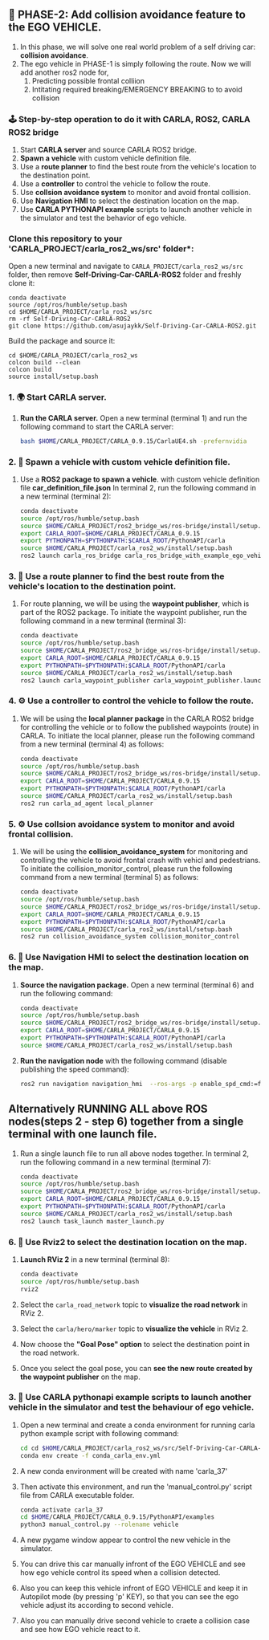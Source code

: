  ## 🚦 PHASE-2: Add collision avoidance feature to the EGO VEHICLE.
1.  In this phase, we will solve one real world problem of a self driving car: **collision avoidance**.
2.  The ego vehicle in PHASE-1 is simply following the route. Now we will add another ros2 node for,
    1. Predicting possible frontal colliion
    2. Intitating required breaking/EMERGENCY BREAKING to to avoid collision

### 🕹️ Step-by-step operation to do it with CARLA, ROS2, CARLA ROS2 bridge
1.  Start **CARLA server** and source  CARLA ROS2 bridge. 
2.  **Spawn a vehicle** with custom vehicle definition file.
3.  Use a **route planner** to find the best route from the vehicle's location to the destination point.
4.  Use a **controller** to control the vehicle to follow the route.
5.  Use **collsion avoidance system** to monitor and avoid frontal collision. 
6.  Use **Navigation HMI** to select the destination location on the map.
7.  Use **CARLA PYTHONAPI example** scripts to launch another vehicle in the simulator and test the behavior of ego vehicle.   

### Clone this repository to your 'CARLA_PROJECT/carla_ros2_ws/src' folder*:
Open a new terminal and navigate to `CARLA_PROJECT/carla_ros2_ws/src` folder, then remove **Self-Driving-Car-CARLA-ROS2** folder and freshly clone it:
    

    conda deactivate
    source /opt/ros/humble/setup.bash
    cd $HOME/CARLA_PROJECT/carla_ros2_ws/src
    rm -rf Self-Driving-Car-CARLA-ROS2
    git clone https://github.com/asujaykk/Self-Driving-Car-CARLA-ROS2.git


 Build the package and source it:

    cd $HOME/CARLA_PROJECT/carla_ros2_ws
    colcon build --clean
    colcon build
    source install/setup.bash


### 1. 🌍 Start CARLA server.
1.  **Run the CARLA server.**
    Open a new terminal (terminal 1) and run the following command to start the CARLA server:

    ```bash
    bash $HOME/CARLA_PROJECT/CARLA_0.9.15/CarlaUE4.sh -prefernvidia
    ```


### 2. 🚗 Spawn a vehicle with custom vehicle definition file.
1.  Use a **ROS2 package to spawn a vehicle**. with custom vehicle definition file **car_definition_file.json**
    In terminal 2, run the following command in a new terminal (terminal 2):

    ```bash
    conda deactivate
    source /opt/ros/humble/setup.bash
    source $HOME/CARLA_PROJECT/ros2_bridge_ws/ros-bridge/install/setup.bash
    export CARLA_ROOT=$HOME/CARLA_PROJECT/CARLA_0.9.15
    export PYTHONPATH=$PYTHONPATH:$CARLA_ROOT/PythonAPI/carla
    source $HOME/CARLA_PROJECT/carla_ros2_ws/install/setup.bash
    ros2 launch carla_ros_bridge carla_ros_bridge_with_example_ego_vehicle.launch.py objects_definition_file:=$HOME/CARLA_PROJECT/carla_ros2_ws/src/Self-Driving-Car-CARLA-ROS2/car_definition_file.json
    ```

### 3. 🧭 Use a route planner to find the best route from the vehicle's location to the destination point.
1.  For route planning, we will be using the **waypoint publisher**, which is part of the ROS2 package.
    To initiate the waypoint publisher, run the following command in a new terminal (terminal 3):

    ```bash
    conda deactivate
    source /opt/ros/humble/setup.bash
    source $HOME/CARLA_PROJECT/ros2_bridge_ws/ros-bridge/install/setup.bash
    export CARLA_ROOT=$HOME/CARLA_PROJECT/CARLA_0.9.15
    export PYTHONPATH=$PYTHONPATH:$CARLA_ROOT/PythonAPI/carla
    source $HOME/CARLA_PROJECT/carla_ros2_ws/install/setup.bash
    ros2 launch carla_waypoint_publisher carla_waypoint_publisher.launch.py
    ```

### 4. ⚙️ Use a controller to control the vehicle to follow the route.
1.  We will be using the **local planner package** in the CARLA ROS2 bridge for controlling the vehicle or to follow the published waypoints (route) in CARLA.
    To initiate the local planner, please run the following command from a new terminal (terminal 4) as follows:

    ```bash
    conda deactivate
    source /opt/ros/humble/setup.bash
    source $HOME/CARLA_PROJECT/ros2_bridge_ws/ros-bridge/install/setup.bash
    export CARLA_ROOT=$HOME/CARLA_PROJECT/CARLA_0.9.15
    export PYTHONPATH=$PYTHONPATH:$CARLA_ROOT/PythonAPI/carla
    source $HOME/CARLA_PROJECT/carla_ros2_ws/install/setup.bash
    ros2 run carla_ad_agent local_planner
    ```

### 5. ⚙️ Use **collsion avoidance system** to monitor and avoid frontal collision.
1.  We will be using the **collision_avoidance_system**  for monitoring and controlling the vehicle to avoid frontal crash with vehicl and pedestrians.
    To initiate the collision_monitor_control, please run the following command from a new terminal (terminal 5) as follows:

    ```bash
    conda deactivate
    source /opt/ros/humble/setup.bash
    source $HOME/CARLA_PROJECT/ros2_bridge_ws/ros-bridge/install/setup.bash
    export CARLA_ROOT=$HOME/CARLA_PROJECT/CARLA_0.9.15
    export PYTHONPATH=$PYTHONPATH:$CARLA_ROOT/PythonAPI/carla
    source $HOME/CARLA_PROJECT/carla_ros2_ws/install/setup.bash
    ros2 run collision_avoidance_system collision_monitor_control
    ```

 
### 6. 🎯 Use Navigation HMI to select the destination location on the map.
1.  **Source the navigation package.**
    Open a new terminal (terminal 6) and run the following command:

    ```bash
    conda deactivate
    source /opt/ros/humble/setup.bash
    source $HOME/CARLA_PROJECT/ros2_bridge_ws/ros-bridge/install/setup.bash
    export CARLA_ROOT=$HOME/CARLA_PROJECT/CARLA_0.9.15
    export PYTHONPATH=$PYTHONPATH:$CARLA_ROOT/PythonAPI/carla
    source $HOME/CARLA_PROJECT/carla_ros2_ws/install/setup.bash
    ```

2.  **Run the navigation node** with the following command (disable publishing the speed command):

    ```bash
    ros2 run navigation navigation_hmi  --ros-args -p enable_spd_cmd:=false
    ```


## Alternatively RUNNING ALL above ROS nodes(steps 2 - step 6)  together from a single terminal with one launch file.
1.  Run a single launch file to run all above nodes together.
    In terminal 2, run the following command in a new terminal (terminal 7):

    ```bash
    conda deactivate
    source /opt/ros/humble/setup.bash
    source $HOME/CARLA_PROJECT/ros2_bridge_ws/ros-bridge/install/setup.bash
    export CARLA_ROOT=$HOME/CARLA_PROJECT/CARLA_0.9.15
    export PYTHONPATH=$PYTHONPATH:$CARLA_ROOT/PythonAPI/carla
    source $HOME/CARLA_PROJECT/carla_ros2_ws/install/setup.bash
    ros2 launch task_launch master_launch.py
    ```

### 6. 🎯 Use Rviz2 to select the destination location on the map.
1.  **Launch RViz 2** in a new terminal (terminal 8):

    ```bash
    conda deactivate
    source /opt/ros/humble/setup.bash
    rviz2
    ```

2.  Select the `carla_road_network` topic to **visualize the road network** in RViz 2.
3.  Select the `carla/hero/marker` topic to **visualize the vehicle** in RViz 2.
4.  Now choose the **"Goal Pose" option** to select the destination point in the road network.
5.  Once you select the goal pose, you can **see the new route created by the waypoint publisher** on the map.

### 3. 🎯 Use **CARLA pythonapi example** scripts to launch another vehicle in the simulator and test the behaviour of ego vehicle. 
1.  Open a new terminal and create a conda environment for running carla python example script with following command:

    ```bash
    cd cd $HOME/CARLA_PROJECT/carla_ros2_ws/src/Self-Driving-Car-CARLA-ROS2
    conda env create -f conda_carla_env.yml
    ```
2.  A new conda environment will be created with name 'carla_37'
3.  Then activate this environment, and run the 'manual_control.py' script file from CARLA executable folder.

    ```bash
    conda activate carla_37
    cd $HOME/CARLA_PROJECT/CARLA_0.9.15/PythonAPI/examples
    python3 manual_control.py --rolename vehicle
    ```

2.  A new pygame window appear to control the new vehicle in the simulator.
3.  You can drive this car manually infront of the EGO VEHICLE and see how ego vehicle control its speed when a collision detected.
4.  Also you can keep this vehicle infront of EGO VEHICLE and keep it in Autopilot mode (by pressing 'p' KEY), so that you can see the ego vehicle adjust its according to second vehicle.
5.  Also you can manually drive second vehicle to craete a collision case and see how EGO vehicle react to it. 
